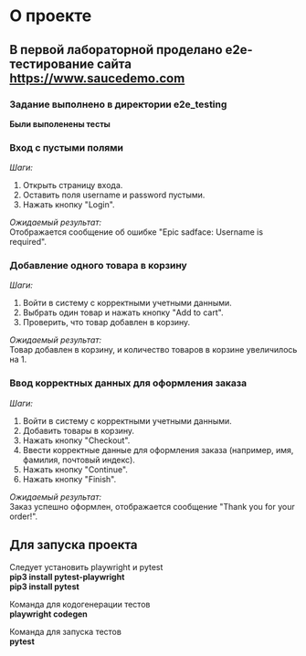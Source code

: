 # О проекте

## В первой лабораторной проделано e2e-тестирование сайта https://www.saucedemo.com

### Задание выполнено в директории e2e_testing

**Были выполенены тесты**

### Вход с пустыми полями  
*Шаги:*
1. Открыть страницу входа.
2. Оставить поля username и password пустыми.
3. Нажать кнопку "Login".

*Ожидаемый результат:*  
Отображается сообщение об ошибке "Epic sadface: Username is required".

### Добавление одного товара в корзину
*Шаги:*
1. Войти в систему с корректными учетными данными.
2. Выбрать один товар и нажать кнопку "Add to cart".
3. Проверить, что товар добавлен в корзину.

*Ожидаемый результат:*  
Товар добавлен в корзину, и количество товаров в корзине увеличилось на 1.

### Ввод корректных данных для оформления заказа
*Шаги:*
1. Войти в систему с корректными учетными данными.
2. Добавить товары в корзину.
3. Нажать кнопку "Checkout".
4. Ввести корректные данные для оформления заказа (например, имя, фамилия, почтовый индекс).
5. Нажать кнопку "Continue".
6. Нажать кнопку "Finish".

*Ожидаемый результат:*  
Заказ успешно оформлен, отображается сообщение "Thank you for your order!".

## Для запуска проекта

Следует установить playwright и pytest  
__pip3 install pytest-playwright__  
__pip3 install pytest__

Команда для кодогенерации тестов  
__playwright codegen__

Команда для запуска тестов  
__pytest__